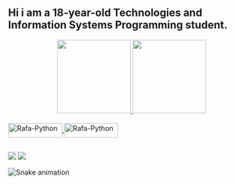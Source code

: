 ## Hi i am a 18-year-old Technologies and Information Systems Programming student.
<div align="center">
  <a href="https://github.com/brvieira8">
  <img height="150em" src="https://github-readme-stats.vercel.app/api?username=brvieira8&show_icons=true&theme=tokyonight&include_all_commits=true&count_private=true"/>
  <img height="150em" src="https://github-readme-stats.vercel.app/api/top-langs/?username=brvieira8&layout=compact&langs_count=7&theme=tokyonight"/>
</div>
<div style="display: inline_block"><br>
  <img align="center" alt="Rafa-Python" height="30" width="110" src="https://img.shields.io/badge/Python-14354C?style=for-the-badge&logo=python&logoColor=white">
  <img align="center" alt="Rafa-Python" height="30" width="110" src="https://img.shields.io/badge/MySQL-00000F?style=for-the-badge&logo=mysql&logoColor=white">
</div>

##
<div> 
  <a href="https://www.linkedin.com/in/bernardo-vieira-0ab6a7231/" target="_blank"><img src="https://img.shields.io/badge/-LinkedIn-%230077B5?style=for-the-badge&logo=linkedin&logoColor=white" target="_blank"></a> 
  <a href="https://discordapp.com/users/202563877358141450/" target="_blank"><img src="https://img.shields.io/badge/Discord-7289DA?style=for-the-badge&logo=discord&logoColor=white" target="_blank"></a> 

![Snake animation](https://github.com/brvieira8/brvieira8/blob/output/github-contribution-grid-snake.svg)

